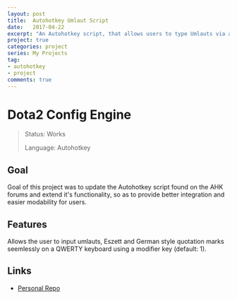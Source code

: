 ```yaml
---
layout: post
title:  Autohotkey Umlaut Script
date:   2017-04-22
excerpt: "An Autohotkey script, that allows users to type Umlauts via a modifier key."
project: true
categories: project
series: My Projects
tag:
- autohotkey
- project
comments: true
---
```

# Dota2 Config Engine

>Status: Works
>
>Language: Autohotkey

## Goal

Goal of this project was to update the Autohotkey script found on the AHK forums and extend it's functionality, so as to provide better integration and easier modability for users.

## Features

Allows the user to input umlauts, Eszett and German style quotation marks seemlessly on a QWERTY keyboard using a modifier key (default: 1). 

## Links

- [Personal Repo](https://github.com/Aevyz/German-Umlaut-Script)
